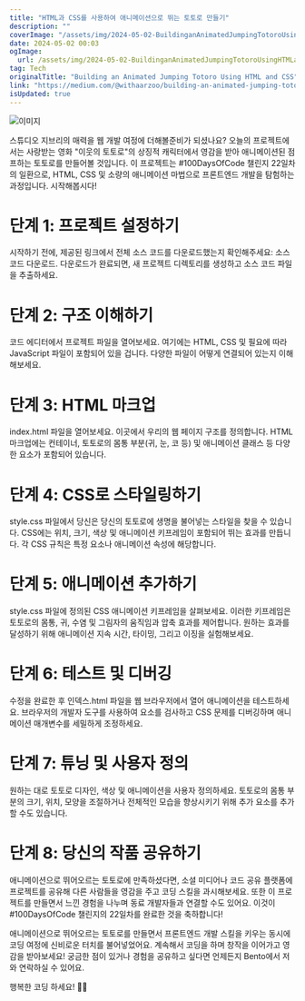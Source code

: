 ```yaml
---
title: "HTML과 CSS를 사용하여 애니메이션으로 뛰는 토토로 만들기"
description: ""
coverImage: "/assets/img/2024-05-02-BuildinganAnimatedJumpingTotoroUsingHTMLandCSS_0.png"
date: 2024-05-02 00:03
ogImage:
  url: /assets/img/2024-05-02-BuildinganAnimatedJumpingTotoroUsingHTMLandCSS_0.png
tag: Tech
originalTitle: "Building an Animated Jumping Totoro Using HTML and CSS"
link: "https://medium.com/@withaarzoo/building-an-animated-jumping-totoro-using-html-and-css-9ae9cb9bc14b"
isUpdated: true
---
```


![이미지](https://miro.medium.com/v2/resize:fit:1200/1*DQhfTbm3hP_-igEhkhk4Hw.gif)

스튜디오 지브리의 매력을 웹 개발 여정에 더해볼준비가 되셨나요? 오늘의 프로젝트에서는 사랑받는 영화 "이웃의 토토로"의 상징적 캐릭터에서 영감을 받아 애니메이션된 점프하는 토토로를 만들어볼 것입니다. 이 프로젝트는 #100DaysOfCode 챌린지 22일차의 일환으로, HTML, CSS 및 소량의 애니메이션 마법으로 프론트엔드 개발을 탐험하는 과정입니다. 시작해봅시다!

# 단계 1: 프로젝트 설정하기

시작하기 전에, 제공된 링크에서 전체 소스 코드를 다운로드했는지 확인해주세요: 소스 코드 다운로드. 다운로드가 완료되면, 새 프로젝트 디렉토리를 생성하고 소스 코드 파일을 추출하세요.

<!-- seedividend - 사각형 -->

<ins class="adsbygoogle"
     style="display:block"
     data-ad-client="ca-pub-4877378276818686"
     data-ad-slot="1898504329"
     data-ad-format="auto"
     data-full-width-responsive="true"></ins>

<script>
     (adsbygoogle = window.adsbygoogle || []).push({});
</script>

# 단계 2: 구조 이해하기

코드 에디터에서 프로젝트 파일을 열어보세요. 여기에는 HTML, CSS 및 필요에 따라 JavaScript 파일이 포함되어 있을 겁니다. 다양한 파일이 어떻게 연결되어 있는지 이해해보세요.

# 단계 3: HTML 마크업

index.html 파일을 열어보세요. 이곳에서 우리의 웹 페이지 구조를 정의합니다. HTML 마크업에는 컨테이너, 토토로의 몸통 부분(귀, 눈, 코 등) 및 애니메이션 클래스 등 다양한 요소가 포함되어 있습니다.

<!-- seedividend - 사각형 -->

<ins class="adsbygoogle"
     style="display:block"
     data-ad-client="ca-pub-4877378276818686"
     data-ad-slot="1898504329"
     data-ad-format="auto"
     data-full-width-responsive="true"></ins>

<script>
     (adsbygoogle = window.adsbygoogle || []).push({});
</script>

# 단계 4: CSS로 스타일링하기

style.css 파일에서 당신은 당신의 토토로에 생명을 불어넣는 스타일을 찾을 수 있습니다. CSS에는 위치, 크기, 색상 및 애니메이션 키프레임이 포함되어 뛰는 효과를 만듭니다. 각 CSS 규칙은 특정 요소나 애니메이션 속성에 해당합니다.

# 단계 5: 애니메이션 추가하기

style.css 파일에 정의된 CSS 애니메이션 키프레임을 살펴보세요. 이러한 키프레임은 토토로의 몸통, 귀, 수염 및 그림자의 움직임과 압축 효과를 제어합니다. 원하는 효과를 달성하기 위해 애니메이션 지속 시간, 타이밍, 그리고 이징을 실험해보세요.

<!-- seedividend - 사각형 -->

<ins class="adsbygoogle"
     style="display:block"
     data-ad-client="ca-pub-4877378276818686"
     data-ad-slot="1898504329"
     data-ad-format="auto"
     data-full-width-responsive="true"></ins>

<script>
     (adsbygoogle = window.adsbygoogle || []).push({});
</script>

# 단계 6: 테스트 및 디버깅

수정을 완료한 후 인덱스.html 파일을 웹 브라우저에서 열어 애니메이션을 테스트하세요. 브라우저의 개발자 도구를 사용하여 요소를 검사하고 CSS 문제를 디버깅하며 애니메이션 매개변수를 세밀하게 조정하세요.

# 단계 7: 튜닝 및 사용자 정의

원하는 대로 토토로 디자인, 색상 및 애니메이션을 사용자 정의하세요. 토토로의 몸통 부분의 크기, 위치, 모양을 조절하거나 전체적인 모습을 향상시키기 위해 추가 요소를 추가할 수도 있습니다.

<!-- seedividend - 사각형 -->

<ins class="adsbygoogle"
     style="display:block"
     data-ad-client="ca-pub-4877378276818686"
     data-ad-slot="1898504329"
     data-ad-format="auto"
     data-full-width-responsive="true"></ins>

<script>
     (adsbygoogle = window.adsbygoogle || []).push({});
</script>

# 단계 8: 당신의 작품 공유하기

애니메이션으로 뛰어오르는 토토로에 만족하셨다면, 소셜 미디어나 코드 공유 플랫폼에 프로젝트를 공유해 다른 사람들을 영감을 주고 코딩 스킬을 과시해보세요. 또한 이 프로젝트를 만들면서 느낀 경험을 나누며 동료 개발자들과 연결할 수도 있어요. 이것이 #100DaysOfCode 챌린지의 22일차를 완료한 것을 축하합니다!

애니메이션으로 뛰어오르는 토토로를 만들면서 프론트엔드 개발 스킬을 키우는 동시에 코딩 여정에 신비로운 터치를 불어넣었어요. 계속해서 코딩을 하며 창작을 이어가고 영감을 받아보세요! 궁금한 점이 있거나 경험을 공유하고 싶다면 언제든지 Bento에서 저와 연락하실 수 있어요.

행복한 코딩 하세요! 🚀✨
